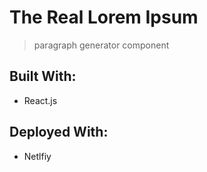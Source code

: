 # The Real Lorem Ipsum

> paragraph generator component

## Built With:

- React.js

## Deployed With:

- Netlfiy

